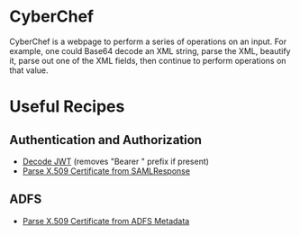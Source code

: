 # CyberChef

CyberChef is a webpage to perform a series of operations on an input. For
example, one could Base64 decode an XML string, parse the XML, beautify it,
parse out one of the XML fields, then continue to perform operations on that
value.

# Useful Recipes

## Authentication and Authorization

- [Decode JWT](<https://gchq.github.io/CyberChef/#recipe=Find_/_Replace(%7B'option':'Regex','string':'%5EBearer%20'%7D,'',false,false,false,false)JWT_Decode()JWT_Verify(''/disabled)>)
  (removes "Bearer " prefix if present)
- [Parse X.509 Certificate from SAMLResponse](<https://gchq.github.io/CyberChef/#recipe=From_HTML_Entity()From_Base64('A-Za-z0-9%2B/%3D',true,false)XML_Beautify('%5C%5Ct')XPath_expression('//*%5Blocal-name()%3D%5C'X509Certificate%5C'%5D/text()','%5C%5Cn')Parse_X.509_certificate('Base64')>)

## ADFS

- [Parse X.509 Certificate from ADFS Metadata](<https://gchq.github.io/CyberChef/#recipe=Comment('Enable%20one%20of%20the%20two%20XPath%20expressions%20depending%20on%20whether%20you%20want%20signing%20or%20encryption%20certificates.')XPath_expression('//KeyDescriptor%5B@use%3D%22signing%22%5D//*%5Blocal-name()%3D%5C'X509Certificate%5C'%5D/text()','%5C%5Cn'/disabled)XPath_expression('//KeyDescriptor%5B@use%3D%22encryption%22%5D//*%5Blocal-name()%3D%5C'X509Certificate%5C'%5D/text()','%5C%5Cn'/disabled)Parse_X.509_certificate('Base64')>)
